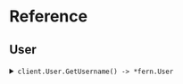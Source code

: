 # Reference
## User
<details><summary><code>client.User.GetUsername() -> *fern.User</code></summary>
<dl>
<dd>

#### 🔌 Usage

<dl>
<dd>

<dl>
<dd>

```go
client.User.GetUsername(
        context.TODO(),
        request,
    )
}
```
</dd>
</dl>
</dd>
</dl>

#### ⚙️ Parameters

<dl>
<dd>

<dl>
<dd>

**limit:** `int` 
    
</dd>
</dl>

<dl>
<dd>

**id:** `uuid.UUID` 
    
</dd>
</dl>

<dl>
<dd>

**date:** `time.Time` 
    
</dd>
</dl>

<dl>
<dd>

**deadline:** `time.Time` 
    
</dd>
</dl>

<dl>
<dd>

**bytes:** `[]byte` 
    
</dd>
</dl>

<dl>
<dd>

**user:** `*fern.User` 
    
</dd>
</dl>

<dl>
<dd>

**userList:** `[]*fern.User` 
    
</dd>
</dl>

<dl>
<dd>

**optionalDeadline:** `*time.Time` 
    
</dd>
</dl>

<dl>
<dd>

**keyValue:** `map[string]string` 
    
</dd>
</dl>

<dl>
<dd>

**optionalString:** `*string` 
    
</dd>
</dl>

<dl>
<dd>

**nestedUser:** `*fern.NestedUser` 
    
</dd>
</dl>

<dl>
<dd>

**optionalUser:** `*fern.User` 
    
</dd>
</dl>

<dl>
<dd>

**excludeUser:** `*fern.User` 
    
</dd>
</dl>

<dl>
<dd>

**filter:** `string` 
    
</dd>
</dl>
</dd>
</dl>


</dd>
</dl>
</details>
